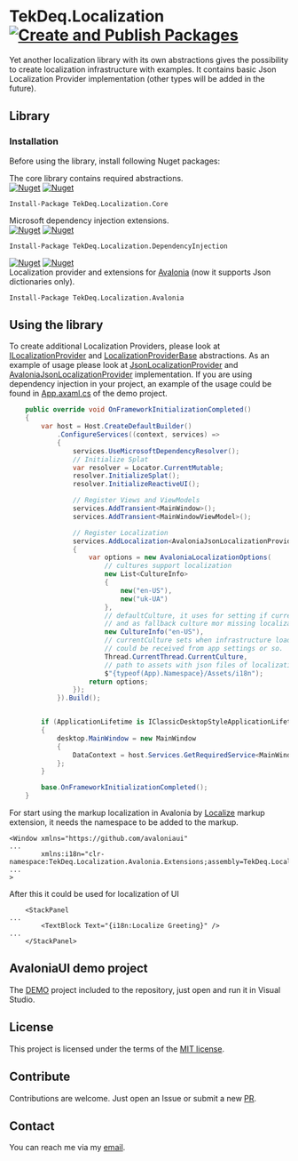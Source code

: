 # TekDeq.Localization [![Create and Publish Packages](https://github.com/semack/TekDeq.Localization/actions/workflows/dotnet.yml/badge.svg?branch=master)](https://github.com/semack/TekDeq.Localization/actions/workflows/dotnet.yml)

Yet another localization library with its own abstractions gives the possibility to 
create localization infrastructure with examples.  It contains basic Json Localization 
Provider implementation (other types will be added in the future).

## Library
### Installation
Before using the library, install following Nuget packages:

The core library contains required abstractions.
<br />[![Nuget](https://img.shields.io/nuget/v/TekDeq.Localization.Core)](https://www.nuget.org/packages/TekDeq.Localization.Core/) [![Nuget](https://img.shields.io/nuget/dt/TekDeq.Localization.Core)](https://www.nuget.org/packages/TekDeq.Localization.Core/)
```
Install-Package TekDeq.Localization.Core
```
Microsoft dependency injection extensions.
<br />[![Nuget](https://img.shields.io/nuget/v/TekDeq.Localization.DependencyInjection)](https://www.nuget.org/packages/TekDeq.Localization.DependencyInjection/) [![Nuget](https://img.shields.io/nuget/dt/TekDeq.Localization.DependencyInjection)](https://www.nuget.org/packages/TekDeq.Localization.DependencyInjection)
```
Install-Package TekDeq.Localization.DependencyInjection
```

[![Nuget](https://img.shields.io/nuget/v/TekDeq.Localization.Avalonia)](https://www.nuget.org/packages/TekDeq.Localization.Avalonia/) [![Nuget](https://img.shields.io/nuget/dt/TekDeq.Localization.Avalonia)](https://www.nuget.org/packages/TekDeq.Localization.Avalonia)
<br /> Localization provider and extensions for [Avalonia](https://avaloniaui.net/) (now it supports Json dictionaries only).
```
Install-Package TekDeq.Localization.Avalonia
```

## Using the library
To create additional Localization Providers, please look at 
[ILocalizationProvider](https://github.com/semack/TekDeq.Localization/blob/master/TekDeq.Localization.Core/Providers/Interfaces/ILocalizationProvider.cs)
and 
[LocalizationProviderBase](https://github.com/semack/TekDeq.Localization/blob/master/TekDeq.Localization.Core/Providers/Abstract/LocalizationProviderBase.cs)
abstractions. As an example of usage please look at 
[JsonLocalizationProvider](https://github.com/semack/TekDeq.Localization/blob/master/TekDeq.Localization.Core/Providers/JsonLocalizationProvider.cs) 
and 
[AvaloniaJsonLocalizationProvider](https://github.com/semack/TekDeq.Localization/blob/master/TekDeq.Localization.Avalonia/Providers/AvaloniaJsonLocalizationProvider.cs)
implementation.
If you are using dependency injection in your project, an example of the usage could be found in 
[App.axaml.cs](https://github.com/semack/TekDeq.Localization/blob/master/Samples/TeqDeq.Avalonia.Sample/App.axaml.cs)
of the demo project.

```csharp
    public override void OnFrameworkInitializationCompleted()
    {
        var host = Host.CreateDefaultBuilder()
            .ConfigureServices((context, services) =>
            {
                services.UseMicrosoftDependencyResolver();
                // Initialize Splat
                var resolver = Locator.CurrentMutable;
                resolver.InitializeSplat();
                resolver.InitializeReactiveUI();

                // Register Views and ViewModels
                services.AddTransient<MainWindow>();
                services.AddTransient<MainWindowViewModel>();

                // Register Localization
                services.AddLocalization<AvaloniaJsonLocalizationProvider>(() =>
                {
                    var options = new AvaloniaLocalizationOptions(
                        // cultures support localization
                        new List<CultureInfo>
                        {
                            new("en-US"),
                            new("uk-UA")
                        },
                        // defaultCulture, it uses for setting if currentCulture is not in cultures list
                        // and as fallback culture mor missing localization entries.
                        new CultureInfo("en-US"),
                        // currentCulture sets when infrastructure loads,
                        // could be received from app settings or so.
                        Thread.CurrentThread.CurrentCulture,
                        // path to assets with json files of localization.
                        $"{typeof(App).Namespace}/Assets/i18n");
                    return options;
                });
            }).Build();


        if (ApplicationLifetime is IClassicDesktopStyleApplicationLifetime desktop)
        {
            desktop.MainWindow = new MainWindow
            {
                DataContext = host.Services.GetRequiredService<MainWindowViewModel>()
            };
        }

        base.OnFrameworkInitializationCompleted();
    }
```
For start using the markup localization in Avalonia by 
[Localize](https://github.com/semack/TekDeq.Localization/blob/master/TekDeq.Localization.Avalonia/Extensions/LocalizeExtension.cs) 
markup extension, it needs the namespace to be added to the markup.

```xamlml
<Window xmlns="https://github.com/avaloniaui"
...
        xmlns:i18n="clr-namespace:TekDeq.Localization.Avalonia.Extensions;assembly=TekDeq.Localization.Avalonia"
...
>
```
After this it could be used for localization of UI
```xamlml
    <StackPanel
...
        <TextBlock Text="{i18n:Localize Greeting}" />
...
    </StackPanel>
```

## AvaloniaUI demo project
The [DEMO](https://github.com/semack/TekDeq.Localization/tree/master/Samples/TeqDeq.Avalonia.Sample)
project included to the repository, just open and run it in Visual Studio.

## License
This project is licensed under the terms of the 
[MIT license](https://github.com/semack/TekDeq.Localization/blob/master/LICENSE.md).

## Contribute
Contributions are welcome. Just open an Issue or submit a new [PR](https://github.com/semack/TekDeq.Localization/pulls). 

## Contact
You can reach me via my [email](mailto://semack@gmail.com).

